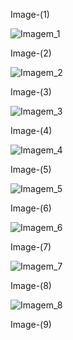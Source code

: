 Image-(1)

![Imagem_1](https://github.com/TassianaMilka/Html-and-Css-Projects/assets/114196099/8df558a6-ec3d-452e-a809-3d7b6c5fd92d)

Image-(2)

![Imagem_2](https://github.com/TassianaMilka/Html-and-Css-Projects/assets/114196099/94b20856-43a3-4b88-9302-c6110caa6825)

Image-(3)

![Imagem_3](https://github.com/TassianaMilka/Html-and-Css-Projects/assets/114196099/68ad01af-9326-41ea-b312-57ae6c8c5c45)

Image-(4)

![Imagem_4](https://github.com/TassianaMilka/Html-and-Css-Projects/assets/114196099/4b7e406c-770b-4ee5-9c39-793d5d7ce577)

Image-(5)

![Imagem_5](https://github.com/TassianaMilka/Html-and-Css-Projects/assets/114196099/74d9fdb0-c1e4-4dc4-b3b2-4af7ec94abaa)

Image-(6)

![Imagem_6](https://github.com/TassianaMilka/Html-and-Css-Projects/assets/114196099/f1c49d09-0d18-4935-8632-4db32cdbd3c8)

Image-(7)

![Imagem_7](https://github.com/TassianaMilka/Html-and-Css-Projects/assets/114196099/3c687966-a4b3-4c9e-ae9b-afa88b049f82)

Image-(8)

![Imagem_8](https://github.com/TassianaMilka/Html-and-Css-Projects/assets/114196099/2d4d7ff1-e6f2-4c4b-b94d-6f8e16b51fec)

Image-(9)
